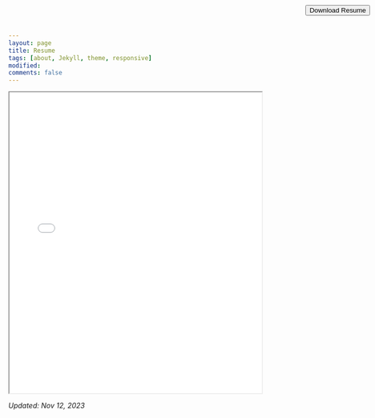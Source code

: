 ```yaml
---
layout: page
title: Resume
tags: [about, Jekyll, theme, responsive]
modified: 
comments: false
---
```


<!-- Display the resume iframe immediately -->
<iframe src="/reports/Kundan_Kumar_Fall2023_Resume.docx.pdf" width="100%" height="600px"></iframe>

<!-- Button for downloading the resume -->
<div style="position: absolute; top: 10px; right: 10px;">
  <a href="/reports/Kundan_Kumar_Fall2023_Resume.docx.pdf" download="Kundan_Kumar_Resume.pdf">
    <button id="downloadResumeBtn">Download Resume</button>
  </a>
</div>

*Updated: Nov 12, 2023*
